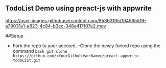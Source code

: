 ## TodoList Demo using preact-js with appwrite


https://user-images.githubusercontent.com/85363195/194565519-a79031e1-a823-4c84-b3ec-348e417f07e2.mov

##Setup
- Fork the repo to your account.
-Clone the newly forked repo using the command
``bash
git clone https://github.com/<YourGithubUserName>/preact-appwrite-todoList.git
``